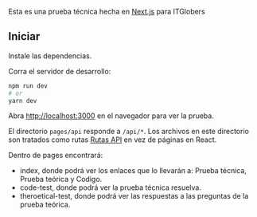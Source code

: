 Esta es una prueba técnica hecha en [Next.js](https://nextjs.org/) para ITGlobers

## Iniciar

Instale las dependencias.

Corra el servidor de desarrollo:

```bash
npm run dev
# or
yarn dev
```

Abra [http://localhost:3000](http://localhost:3000) en el navegador para ver la prueba.

El directorio `pages/api` responde a `/api/*`. Los archivos en este directorio son tratados como rutas [Rutas API](https://nextjs.org/docs/api-routes/introduction) en vez de páginas en React.

Dentro de pages encontrará: 

- index, donde podrá ver los enlaces que lo llevarán a: Prueba técnica, Prueba teórica y Codigo.
- code-test, donde podrá ver la prueba técnica resuelva.
- theroetical-test, donde podrá ver las respuestas a las preguntas de la prueba teórica.
